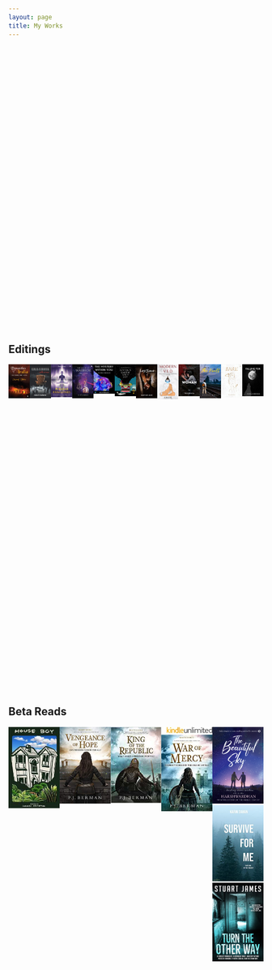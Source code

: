 ```yaml
---
layout: page
title: My Works
---
```


<style>
  .c-content{
    align-items: flex-start;
  }
  .flex-row {
    display: flex;
    flex-direction: row;
  }

  .flex-sections {
    margin-top: 15vh;
  }

  .flex-sections:nth-of-type(1) {
    margin-top: 0;
  }
</style>

<div class="flex-sections">
  <h2>Editings</h2>
  <div class="flex-row">
    <div class='js-grid__col o-grid__col o-grid__col--4-4-s o-grid__col--2-4-m o-grid__col--1-3-l js-post-card-wrap'>
      <a href="https://www.amazon.com/dp/B09PSMGK6C">
        <img
          src="https://github.com/epeolatry/epeolatory_in/blob/master/images/posts/Dynasties-of-India-by-Manoj-Sinha.png?raw=true"
          style="text-align: left" alt="Dynasties of India by Manoj Sinha" width="200px" />
      </a>
    </div>
    <div class='js-grid__col o-grid__col o-grid__col--4-4-s o-grid__col--2-4-m o-grid__col--1-3-l js-post-card-wrap'>
      <a href="https://www.amazon.com/dp/B08WQ13NLF/">
        <img
          src="https://github.com/epeolatry/epeolatory_in/blob/master/images/posts/Kala-Ghoda-by-Ashwini-Malhotra.jpg?raw=true"
          style="text-align: left" alt="Kala Ghoda by Ashwini Malhotra" width="200px" />
      </a>
    </div>
    <div class='js-grid__col o-grid__col o-grid__col--4-4-s o-grid__col--2-4-m o-grid__col--1-3-l js-post-card-wrap'>
<a href="https://www.amazon.com/dp/B09Y26WM1M">
<img src="https://github.com/epeolatry/epeolatory_in/blob/master/images/posts/Puranas-Reimagined-by-Pooja-Jain.jpg?raw=true" style="text-align: left" alt="Puranas Reimagined by Pooja Jain" width="200px"/>
</a>
</div>

<div class='js-grid__col o-grid__col o-grid__col--4-4-s o-grid__col--2-4-m o-grid__col--1-3-l js-post-card-wrap'>
<a href="https://www.amazon.in/dp/B09VL6XT28/">
<img src="https://github.com/epeolatry/epeolatory_in/blob/master/images/posts/The-Laser-Eye-Warrior-by-Dhyanesh.jpg?raw=true" style="text-align: left" alt="The Laser Eye Warrior by Dhyanesh Shankar" width="200px"/>
</a>
</div>

<div class='js-grid__col o-grid__col o-grid__col--4-4-s o-grid__col--2-4-m o-grid__col--1-3-l js-post-card-wrap'>
<a href="https://www.amazon.com/dp/B093FLWGKD">
<img src="https://github.com/epeolatry/epeolatory_in/blob/master/images/posts/The-Mystery-Within-You-by-Megha-Bhauka.jpg?raw=true" style="text-align: left" alt="The Mystery Within You by Megha Bhauka" width="200px"/>
</a>
</div>

<div class='js-grid__col o-grid__col o-grid__col--4-4-s o-grid__col--2-4-m o-grid__col--1-3-l js-post-card-wrap'>
<a href="https://www.amazon.in/dp/B09HMCTSG3">
<img src="https://github.com/epeolatry/epeolatory_in/blob/master/images/posts/Beyond-Earth-and-Sky-by-Mannat-Gupta.jpg?raw=true" style="text-align: left" alt="Beyond Earth and Sky by Mannat Gupta" width="200px"/>
</a>
</div>

<div class='js-grid__col o-grid__col o-grid__col--4-4-s o-grid__col--2-4-m o-grid__col--1-3-l js-post-card-wrap'>
<a href="https://www.amazon.in/dp/B09DXF5LP2">
<img src="https://github.com/epeolatry/epeolatory_in/blob/master/images/posts/Lost-Love-by-Sanyam-Jain.jpg?raw=true" style="text-align: left" alt="Lost Love by Sanyam Jain" width="200px"/>
</a>
</div>

<div class='js-grid__col o-grid__col o-grid__col--4-4-s o-grid__col--2-4-m o-grid__col--1-3-l js-post-card-wrap'>
<a href="https://www.amazon.in/dp/B08GJP8MV6">
<img src="https://github.com/epeolatry/epeolatory_in/blob/master/images/posts/Modern-Ved-by-Amar.jpeg?raw=true" style="text-align: left" alt="Modern Ved by Amar" width="200px"/>
</a>
</div>

<div class='js-grid__col o-grid__col o-grid__col--4-4-s o-grid__col--2-4-m o-grid__col--1-3-l js-post-card-wrap'>
<a href="https://www.amazon.in/dp/1639572856">
<img src="https://github.com/epeolatry/epeolatory_in/blob/master/images/posts/Woman-by-Vamsi-Krishna.jpg?raw=true" style="text-align: left" alt="Woman by Vamsi Krishna" width="200px"/>
</a>
</div>

<div class='js-grid__col o-grid__col o-grid__col--4-4-s o-grid__col--2-4-m o-grid__col--1-3-l js-post-card-wrap'>
<a href="https://www.amazon.in/dp/9355742223">
<img src="https://github.com/epeolatry/epeolatory_in/blob/master/images/posts/The-Fault-by-Sunny-S-Koul.jpeg?raw=true" style="text-align: left" alt="20.	The Fault by Sunny S Koul" width="200px"/>
</a>
</div>

<div class='js-grid__col o-grid__col o-grid__col--4-4-s o-grid__col--2-4-m o-grid__col--1-3-l js-post-card-wrap'>
<a href="https://www.amazon.in/dp/9354525911">
<img src="https://github.com/epeolatry/epeolatory_in/blob/master/images/posts/Bare-by-Ripal-Dixit.jpg?raw=true" style="text-align: left" alt="Bare by Ripal Dixit" width="200px"/>
</a>
</div>

<div class='js-grid__col o-grid__col o-grid__col--4-4-s o-grid__col--2-4-m o-grid__col--1-3-l js-post-card-wrap'>
<a href="https://www.amazon.in/dp/B09S6MJ48D">
<img src="https://github.com/epeolatry/epeolatory_in/blob/master/images/posts/Falling-For-You-by-Roohi-Noorain.jpg?raw=true" style="text-align: left" alt="Falling For You by Roohi Noorain" width="200px"/>
</a>
   </div>
   </div>
</div>
<div class="flex-sections">
  <h2>Beta Reads</h2>
  <div class="flex-row">
<div class='js-grid__col o-grid__col o-grid__col--4-4-s o-grid__col--2-4-m o-grid__col--1-3-l js-post-card-wrap'>
<a href="https://www.amazon.com/dp/163988243X">
<img src="https://github.com/epeolatry/epeolatory_in/blob/master/images/posts/House-Boy-by-Lorenzo-DeStefano.jpeg?raw=true" style="text-align: left" alt="House Boy by Lorenzo DeStefano" width="200px"/>
</a>
</div>

<div class='js-grid__col o-grid__col o-grid__col--4-4-s o-grid__col--2-4-m o-grid__col--1-3-l js-post-card-wrap'>
<a href="https://www.amazon.com/dp/B07KKN4YL9">
<img src="https://github.com/epeolatry/epeolatory_in/blob/master/images/posts/Vengeance-of-Hope-by-PJ-Berman.jpg?raw=true" style="text-align: left" alt="Vengenace of Hope by PJ Berman" width="200px"/>
</a>
</div>

<div class='js-grid__col o-grid__col o-grid__col--4-4-s o-grid__col--2-4-m o-grid__col--1-3-l js-post-card-wrap'>
<a href="https://www.amazon.com/dp/B07YLWMBZ5">
<img src="https://github.com/epeolatry/epeolatory_in/blob/master/images/posts/King-of-the-Republic-by-PJ-Berman.jpg?raw=true" style="text-align: left" alt="King of the Republic by PJ Berman" width="200px"/>
</a>
</div>

<div class='js-grid__col o-grid__col o-grid__col--4-4-s o-grid__col--2-4-m o-grid__col--1-3-l js-post-card-wrap'>
<a href="https://www.amazon.com/dp/B08ZYM4W3P">
<img src="https://github.com/epeolatry/epeolatory_in/blob/master/images/posts/War-of-Mercy-by-PJ-Berman.jpg?raw=true" style="text-align: left" alt="War off Mercy by PJ Berman" width="200px"/>
</a>
</div> 
    <div class='js-grid__col o-grid__col o-grid__col--4-4-s o-grid__col--2-4-m o-grid__col--1-3-l js-post-card-wrap'>
      <a href="https://www.amazon.com/dp/B096B1H7S6/">
        <img
          src="https://github.com/epeolatry/epeolatory_in/blob/master/images/posts/The-Beautiful-Sky-by-Harshwardhan-Patil.png?raw=true"
          style="text-align: left" alt="The Beautiful Sky by Harshwardhan Patil" width="200px" />
      </a>
<div class='js-grid__col o-grid__col o-grid__col--4-4-s o-grid__col--2-4-m o-grid__col--1-3-l js-post-card-wrap'>
<a href="https://www.amazon.com/dp/B08RK2JHNX">
<img src="https://github.com/epeolatry/epeolatory_in/blob/master/images/posts/Survive-For-Me-by-Karin-Dahan.jpg?raw=true" style="text-align: left" alt="Survive For Me by Karin Dahan" width="200px"/>
</a>
</div>

<div class='js-grid__col o-grid__col o-grid__col--4-4-s o-grid__col--2-4-m o-grid__col--1-3-l js-post-card-wrap'>
<a href="https://www.amazon.com/dp/1796303976">
<img src="https://github.com/epeolatry/epeolatory_in/blob/master/images/posts/Turn-the-Other-Way-by-Stuart-James.jpg?raw=true" style="text-align: left" alt="Turn the Other Way by Stuart James" width="200px"/>
</a>
</div>
    </div>
  </div>
</div>
